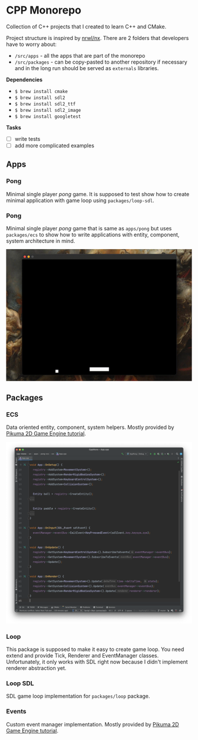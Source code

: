 # CPP Monorepo

Collection of C++ projects that I created to learn C++ and CMake.

Project  structure is inspired by [nrwl/nx](https://github.com/nrwl/nx). There are 2 folders that developers have to worry about:

- `/src/apps` - all the apps that are part of the monorepo
- `/src/packages` - can be copy-pasted to another repository if necessary and in the long run should be served as `externals` libraries.

**Dependencies**

- `$ brew install cmake`
- `$ brew install sdl2`
- `$ brew install sdl2_ttf`
- `$ brew install sdl2_image`
- `$ brew install googletest`

**Tasks**

- [ ] write tests
- [ ] add more complicated examples

## Apps

### Pong

Minimal single player _pong_ game. It is supposed to test show how to create minimal application with game loop using `packages/loop-sdl`.  

### Pong

Minimal single player _pong_ game that is same as `apps/pong` but uses `packages/ecs` to show how to write applications with entity, component, system architecture in mind.

![](preview-game.gif)

## Packages

### ECS

Data oriented entity, component, system helpers. Mostly provided by [Pikuma 2D Game Engine tutorial](https://pikuma.com/courses/cpp-2d-game-engine-development).

![](code-preview.png)

### Loop

This package is supposed to make it easy to create game loop. You need extend and provide Tick, Renderer and EventManager classes. Unfortunately, it only works with SDL right now because I didn't implement renderer abstraction yet. 

### Loop SDL

SDL game loop implementation for `packages/loop` package.

### Events

Custom event manager implementation. Mostly provided by [Pikuma 2D Game Engine tutorial](https://pikuma.com/courses/cpp-2d-game-engine-development).
